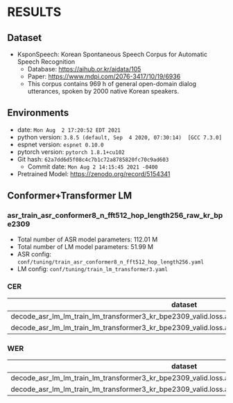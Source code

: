 # RESULTS
## Dataset
- KsponSpeech: Korean Spontaneous Speech Corpus for Automatic Speech Recognition
  - Database: https://aihub.or.kr/aidata/105
  - Paper: https://www.mdpi.com/2076-3417/10/19/6936
  - This corpus contains 969 h of general open-domain dialog utterances, spoken by 2000 native Korean speakers.

## Environments
- date: `Mon Aug  2 17:20:52 EDT 2021`
- python version: `3.8.5 (default, Sep  4 2020, 07:30:14)  [GCC 7.3.0]`
- espnet version: `espnet 0.10.0`
- pytorch version: `pytorch 1.8.1+cu102`
- Git hash: `62a7dd6d5f08c4c7b1c72a8785820fc70c9ad603`
  - Commit date: `Mon Aug 2 14:15:45 2021 -0400`
- Pretrained Model: https://zenodo.org/record/5154341 

## Conformer+Transformer LM
### asr_train_asr_conformer8_n_fft512_hop_length256_raw_kr_bpe2309
- Total number of ASR model parameters: 112.01 M
- Total number of LM model parameters: 51.99 M
- ASR config: `conf/tuning/train_asr_conformer8_n_fft512_hop_length256.yaml`
- LM config: `conf/tuning/train_lm_transformer3.yaml`

### CER

|dataset|Snt|Wrd|Corr|Sub|Del|Ins|Err|S.Err|
|---|---|---|---|---|---|---|---|---|
|decode_asr_lm_lm_train_lm_transformer3_kr_bpe2309_valid.loss.ave_asr_model_valid.acc.best/eval_clean|3000|65475|93.5|3.8|2.7|2.2|8.7|60.4|
|decode_asr_lm_lm_train_lm_transformer3_kr_bpe2309_valid.loss.ave_asr_model_valid.acc.best/eval_other|3000|92640|93.1|4.3|2.6|2.5|9.4|74.0|

### WER

|dataset|Snt|Wrd|Corr|Sub|Del|Ins|Err|S.Err|
|---|---|---|---|---|---|---|---|---|
|decode_asr_lm_lm_train_lm_transformer3_kr_bpe2309_valid.loss.ave_asr_model_valid.acc.best/eval_clean|3000|20401|82.3|14.5|3.2|4.0|21.7|60.4|
|decode_asr_lm_lm_train_lm_transformer3_kr_bpe2309_valid.loss.ave_asr_model_valid.acc.best/eval_other|3000|26621|79.0|18.0|3.0|5.6|26.6|74.0|


